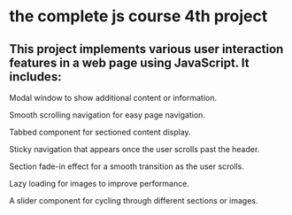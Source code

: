 # the complete js course 4th project
## This project implements various user interaction features in a web page using JavaScript. It includes:

Modal window to show additional content or information.

Smooth scrolling navigation for easy page navigation.

Tabbed component for sectioned content display.

Sticky navigation that appears once the user scrolls past the header.

Section fade-in effect for a smooth transition as the user scrolls.

Lazy loading for images to improve performance.

A slider component for cycling through different sections or images.
